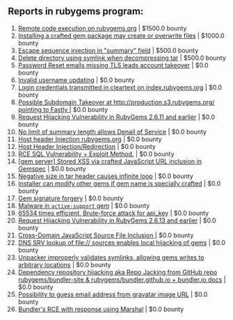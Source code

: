 ## Reports in rubygems program:
1. [Remote code execution on rubygems.org](https://hackerone.com/reports/274990) | $1500.0 bounty
2. [Installing a crafted gem package may create or overwrite files](https://hackerone.com/reports/243156) | $1000.0 bounty
3. [Escape sequence injection in "summary" field](https://hackerone.com/reports/226335) | $500.0 bounty
4. [Delete directory using symlink when decompressing tar](https://hackerone.com/reports/317321) | $500.0 bounty
5. [Password Reset emails missing TLS leads account takeover](https://hackerone.com/reports/173251) | $0.0 bounty
6. [Invalid username updating](https://hackerone.com/reports/170301) | $0.0 bounty
7. [Login credentials transmitted in cleartext on index.rubygems.org](https://hackerone.com/reports/173268) | $0.0 bounty
8. [Possible Subdomain Takeover at http://production.s3.rubygems.org/ pointing to Fastly ](https://hackerone.com/reports/178409) | $0.0 bounty
9. [Request Hijacking Vulnerability in RubyGems 2.6.11 and earlier](https://hackerone.com/reports/218088) | $0.0 bounty
10. [No limit of summary length allows Denail of Service](https://hackerone.com/reports/243003) | $0.0 bounty
11. [Host header Injection rubygems.org](https://hackerone.com/reports/180196) | $0.0 bounty
12. [Host Header Injection/Redirection](https://hackerone.com/reports/170333) | $0.0 bounty
13. [RCE,SQL,Vulnerability + Exploit Method.](https://hackerone.com/reports/170748) | $0.0 bounty
14. [[gem server] Stored XSS via crafted JavaScript URL inclusion in Gemspec](https://hackerone.com/reports/289313) | $0.0 bounty
15. [Negative size in tar header causes infinite loop](https://hackerone.com/reports/281336) | $0.0 bounty
16. [Installer can modify other gems if gem name is specially crafted](https://hackerone.com/reports/270068) | $0.0 bounty
17. [Gem signature forgery](https://hackerone.com/reports/275269) | $0.0 bounty
18. [Malware in `active-support` gem](https://hackerone.com/reports/392311) | $0.0 bounty
19. [65534 times efficient, Brute-force attack for api_key](https://hackerone.com/reports/449356) | $0.0 bounty
20. [Request Hijacking Vulnerability in RubyGems 2.6.13 and earlier](https://hackerone.com/reports/274267) | $0.0 bounty
21. [Cross-Domain JavaScript Source File Inclusion ](https://hackerone.com/reports/307681) | $0.0 bounty
22. [DNS SRV lookup of file:// sources enables local hijacking of gems](https://hackerone.com/reports/411519) | $0.0 bounty
23. [Unpacker improperly validates symlinks, allowing gems writes to arbitrary locations](https://hackerone.com/reports/270072) | $0.0 bounty
24. [Dependency repository hijacking aka Repo Jacking from GitHub repo rubygems/bundler-site & rubygems/bundler.github.io + bundler.io docs](https://hackerone.com/reports/1430405) | $0.0 bounty
25. [Possibility to guess email address from gravatar image URL](https://hackerone.com/reports/1536013) | $0.0 bounty
26. [Bundler's RCE with response using Marshal](https://hackerone.com/reports/1119120) | $0.0 bounty